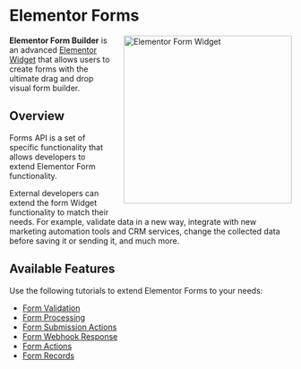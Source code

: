# Elementor Forms

<Badge type="tip" vertical="top" text="Elementor Pro" /> <Badge type="warning" vertical="top" text="Advanced" />

<img :src="$withBase('/assets/img/elementor-form.png')" alt="Elementor Form Widget" style="float: right; width: 300px; margin-left: 20px; margin-bottom: 20px;">

**Elementor Form Builder** is an advanced [Elementor Widget](./../widgets/) that allows users to create forms with the ultimate drag and drop visual form builder.

## Overview

Forms API is a set of specific functionality that allows developers to extend Elementor Form functionality.

External developers can extend the form Widget functionality to match their needs. For example, validate data in a new way, integrate with new marketing automation tools and CRM services, change the collected data before saving it or sending it, and much more.

## Available Features

Use the following tutorials to extend Elementor Forms to your needs:

* [Form Validation](./form-validation/)
* [Form Processing](./form-processing/)
* [Form Submission Actions](./form-submission-actions/)
* [Form Webhook Response](./form-webhook-response/)
* [Form Actions](./form-actions/)
* [Form Records](./form-records/)
